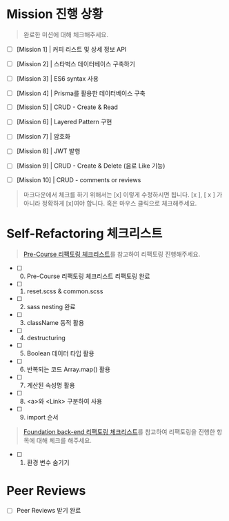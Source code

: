 # Mission 진행 상황 
> 완료한 미션에 대해 체크해주세요.

- [ ] [Mission 1] | 커피 리스트 및 상세 정보 API
- [ ] [Mission 2] | 스타벅스 데이터베이스 구축하기
- [ ] [Mission 3] | ES6 syntax 사용
- [ ] [Mission 4] | Prisma를 활용한 데이터베이스 구축
- [ ] [Mission 5] | CRUD - Create & Read
- [ ] [Mission 6] | Layered Pattern 구현
- [ ] [Mission 7] | 암호화
- [ ] [Mission 8] | JWT 발행
- [ ] [Mission 9] | CRUD - Create & Delete (음료 Like 기능)
- [ ] [Mission 10] | CRUD - comments or reviews



> 마크다운에서 체크를 하기 위해서는 [x] 이렇게 수정하시면 됩니다. [x ], [ x ] 가 아니라 정확하게 [x]여야 합니다. 혹은 마우스 클릭으로 체크해주세요.

# Self-Refactoring 체크리스트
> [Pre-Course 리팩토링 체크리스트](https://www.notion.so/wecode/Pre-Course-Refactoring-869f50bf6a934db98573229c600043ee)를 참고하여 리팩토링 진행해주세요.
> 
- [ ] 0. Pre-Course 리팩토링 체크리스트 리팩토링 완료
- [ ] 1. reset.scss & common.scss
- [ ] 2. sass nesting 완료
- [ ] 3. className 동적 활용
- [ ] 4. destructuring
- [ ] 5. Boolean 데이터 타입 활용
- [ ] 6. 반복되는 코드 Array.map() 활용
- [ ] 7. 계산된 속성명 활용
- [ ] 8. \<a\>와 \<Link\> 구분하여 사용
- [ ] 9. import 순서

> [Foundation back-end 리팩토링 체크리스트](https://www.notion.so/wecode/Foundation-Backend-Refactoring-63f66454c9a946e9aeae80d6aa516709)를 참고하여 리팩토링을 진행한 항목에 대해 체크를 해주세요.

- [ ] 1. 환경 변수 숨기기


# Peer Reviews
- [ ] Peer Reviews 받기 완료
